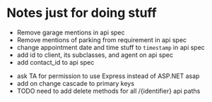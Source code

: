 # Notes just for doing stuff

- Remove garage mentions in api spec
- Remove mentions of parking from requirement in api spec
- change appointment date and time stuff to `timestamp` in api spec
- add id to client, its subclasses, and agent on api spec
- add contact_id to api spec
<!-- - make `agent_email` in `Client` nullable in the database and forward engineer -->
- ask TA for permission to use Express instead of ASP.NET asap
- add on change cascade to primary keys
- TODO need to add delete methods for all /{identifier} api paths

